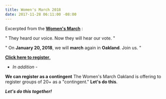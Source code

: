 ```yaml
---
title: Women's March 2018
date: 2017-11-28 06:11:00 -08:00
---
```


Excerpted from the [**Women's March**](https://www.womensmarch.com/) :

"  They heard our voice. Now they will hear our vote.  "

"  On **January 20, 2018**, we will **march** again in **Oakland**. Join us.  "

[**Click here to register**.](https://www.eventbrite.com/e/womens-march-oakland-2018-tickets-39573397096)

- *In addition* -

**We can register as a contingent** The Women's March Oakland is offering to register groups of 20+ as a "contingent." **Let's do this**.  

***Let's do this together!***